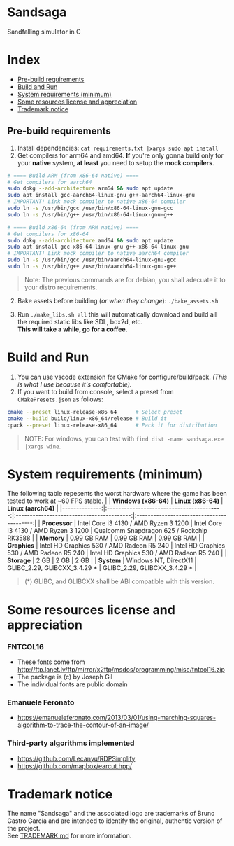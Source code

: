 # Sandsaga
Sandfalling simulator in C

# Index
- [Pre-build requirements](#pre-build-requirements)
- [Build and Run](#build-and-run)
- [System requirements (minimum)](#system-requirements-minimum)
- [Some resources license and appreciation](#some-resources-license-and-appreciation)
- [Trademark notice](#trademark-notice)


## Pre-build requirements
1. Install dependencies: `cat requirements.txt |xargs sudo apt install`
2. Get compilers for arm64 and amd64. **If** you're only gonna build only for your **native** system, **at least** you need to setup the **mock compilers**.
```sh
# ==== Build ARM (from x86-64 native) ====
# Get compilers for aarch64
sudo dpkg --add-architecture arm64 && sudo apt update
sudo apt install gcc-aarch64-linux-gnu g++-aarch64-linux-gnu
# IMPORTANT! Link mock compiler to native x86-64 compiler
sudo ln -s /usr/bin/gcc /usr/bin/x86-64-linux-gnu-gcc
sudo ln -s /usr/bin/g++ /usr/bin/x86-64-linux-gnu-g++
```
```sh
# ==== Build x86-64 (from ARM native) ====
# Get compilers for x86-64
sudo dpkg --add-architecture amd64 && sudo apt update
sudo apt install gcc-x86-64-linux-gnu g++-x86-64-linux-gnu
# IMPORTANT! Link mock compiler to native aarch64 compiler
sudo ln -s /usr/bin/gcc /usr/bin/aarch64-linux-gnu-gcc
sudo ln -s /usr/bin/g++ /usr/bin/aarch64-linux-gnu-g++
```
> Note: The previous commands are for debian, you shall adecuate it to your distro requirements.

2. Bake assets before building (*or when they change*): `./bake_assets.sh`

3. Run `./make_libs.sh all` this will automatically download and build all the required static libs like SDL, box2d, etc. \
**This will take a while, go for a coffee.**

# Build and Run
1. You can use vscode extension for CMake for configure/build/pack. *(This is what I use because it's comfortable).*
2. If you want to build from console, select a preset from `CMakePresets.json` as follows:
```sh
cmake --preset linux-release-x86_64      # Select preset
cmake --build build/linux-x86_64/release # Build it
cpack --preset linux-release-x86_64      # Pack it for distribution
```

> NOTE: For windows, you can test with `find dist -name sandsaga.exe |xargs wine`.

# System requirements (minimum)
The following table repesents the worst hardware where the game has been tested to work at ~60 FPS stable.
|               |            **Windows (x86-64)**           |             **Linux (x86-64)**            |            **Linux (aarch64)**            |
|--------------:|:-----------------------------------------:|:-----------------------------------------:|:-----------------------------------------:|
| **Processor** | Intel Core i3 4130 / AMD Ryzen 3 1200     | Intel Core i3 4130 / AMD Ryzen 3 1200     | Qualcomm Snapdragon 625 / Rockchip RK3588 |
|    **Memory** | 0.99 GB RAM                               | 0.99 GB RAM                               | 0.99 GB RAM                               |
|  **Graphics** | Intel HD Graphics 530 / AMD Radeon R5 240 | Intel HD Graphics 530 / AMD Radeon R5 240 | Intel HD Graphics 530 / AMD Radeon R5 240 |
|   **Storage** | 2 GB                                      | 2 GB                                      | 2 GB                                      |
|    **System** | Windows NT, DirectX11                     | GLIBC_2.29, GLIBCXX_3.4.29 *              | GLIBC_2.29, GLIBCXX_3.4.29 *              |
> (*) GLIBC, and GLIBCXX shall be ABI compatible with this version.

# Some resources license and appreciation
### FNTCOL16
- These fonts come from http://ftp.lanet.lv/ftp/mirror/x2ftp/msdos/programming/misc/fntcol16.zip
- The package is (c) by Joseph Gil
- The individual fonts are public domain
### Emanuele Feronato
- https://emanueleferonato.com/2013/03/01/using-marching-squares-algorithm-to-trace-the-contour-of-an-image/
### Third-party algorithms implemented
- https://github.com/Lecanyu/RDPSimplify
- https://github.com/mapbox/earcut.hpp/

# Trademark notice
The name "Sandsaga" and the associated logo are trademarks of Bruno Castro García and are intended to identify the original, authentic version of the project.\
See [TRADEMARK.md](TRADEMARK.md) for more information.

